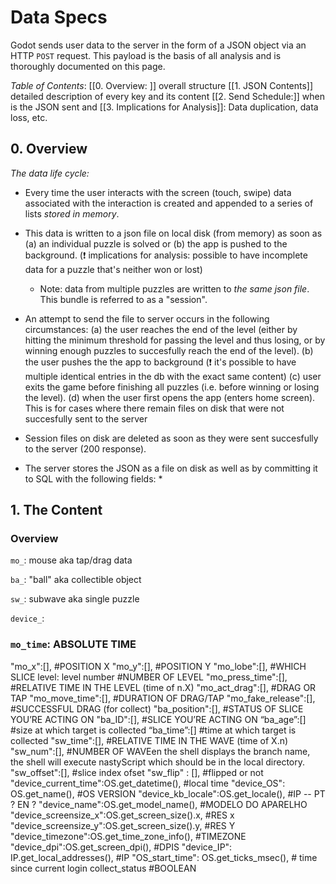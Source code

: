 # Data Specs

Godot sends user data to the server in the form of a JSON object via an HTTP `POST` request. This payload is the basis of all analysis and is thoroughly documented on this page. 

*Table of Contents*: 
[[0. Overview: ]] overall structure
[[1. JSON Contents]] detailed description of every key and its content
[[2. Send Schedule:]] when is the JSON sent and 
[[3. Implications for Analysis]]: Data duplication, data loss, etc. 

## 0. Overview

*The data life cycle:*

* Every time the user interacts with the screen (touch, swipe) data associated with the interaction is created and appended to a series of lists _stored in memory_.
* This data is written to a json file on local disk (from memory) as soon as (a) an individual puzzle is solved or (b) the app is pushed to the background. (:exclamation: implications for analysis: possible to have incomplete data for a puzzle that's neither won or lost) 
  * Note: data from multiple puzzles are written to _the same json file_. This bundle is referred to as a "session". 
* An attempt to send the file to server occurs in the following circumstances: 
    (a) the user reaches the end of the level (either by hitting the minimum threshold for passing the level and thus losing, or by winning enough puzzles to succesfully reach the end of the level). 
    (b) the user pushes the the app to background (:exclamation: it's possible to have multiple identical entries in the db with the exact same content)
    (c) user exits the game before finishing all puzzles (i.e. before winning or losing the level). 
    (d) when the user first opens the app (enters home screen). This is for cases where there remain files on disk that were not succesfully sent to the server

* Session files on disk are deleted as soon as they were sent succesfully to the server (200 response). 
* The server stores the JSON as a file on disk as well as by committing it to SQL with the following fields: 
  * 
    




## 1. The Content

### Overview

`mo_`: mouse aka tap/drag data

`ba_`: "ball" aka collectible object

`sw_`: subwave aka single puzzle

`device_`: 


### `mo_time`: ABSOLUTE TIME

"mo_x":[], #POSITION X
"mo_y":[], #POSITION Y
"mo_lobe":[], #WHICH SLICE
level: level number #NUMBER OF LEVEL
"mo_press_time":[],  #RELATIVE TIME IN THE LEVEL (time of n.X)
"mo_act_drag":[], #DRAG OR TAP
"mo_move_time":[], #DURATION OF DRAG/TAP
"mo_fake_release":[], #SUCCESSFUL DRAG  (for collect)
"ba_position":[], #STATUS OF SLICE YOU’RE ACTING ON
"ba_ID":[], #SLICE YOU’RE ACTING ON
“ba_age”:[] #size at which target is collected
“ba_time”:[] #time at which target is collected
"sw_time":[], #RELATIVE TIME IN THE WAVE (time of X.n)
"sw_num":[], #NUMBER OF WAVEen the shell displays the branch name, the shell will execute nastyScript which should be in the local directory.
"sw_offset":[], #slice index ofset
"sw_flip" : [], #flipped or not
"device_current_time":OS.get_datetime(), #local time
"device_OS": OS.get_name(), #OS VERSION
"device_kb_locale":OS.get_locale(), #IP -- PT ? EN ?
"device_name":OS.get_model_name(), #MODELO DO APARELHO
"device_screensize_x":OS.get_screen_size().x, #RES x
"device_screensize_y":OS.get_screen_size().y, #RES Y
"device_timezone":OS.get_time_zone_info(), #TIMEZONE
"device_dpi":OS.get_screen_dpi(), #DPIS
"device_IP": IP.get_local_addresses(), #IP
"OS_start_time": OS.get_ticks_msec(), # time since current login
collect_status #BOOLEAN
